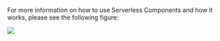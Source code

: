 
For more information on how to use Serverless Components and how it works, please see the following figure:

![](https://main.qcloudimg.com/raw/90b64ce6fbe0631fcf858842b0559b73.svg)

